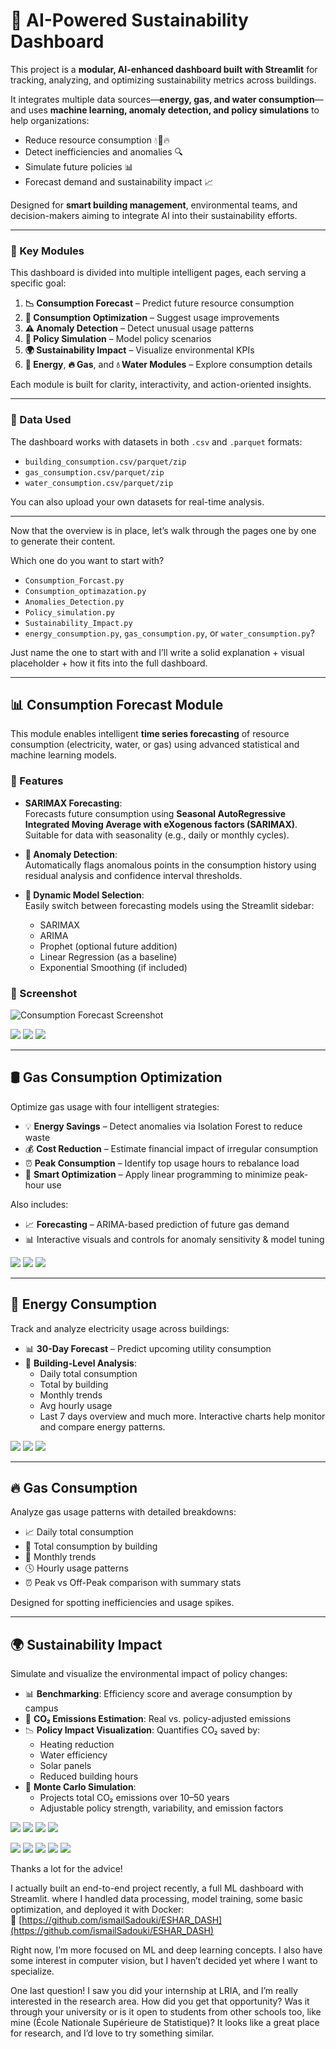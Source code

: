 

# 🏢 AI-Powered Sustainability Dashboard

This project is a **modular, AI-enhanced dashboard built with Streamlit** for tracking, analyzing, and optimizing sustainability metrics across buildings.

It integrates multiple data sources—**energy, gas, and water consumption**—and uses **machine learning, anomaly detection, and policy simulations** to help organizations:

- Reduce resource consumption 💧🔌🔥  
- Detect inefficiencies and anomalies 🔍  
- Simulate future policies 📊  
- Forecast demand and sustainability impact 📈

Designed for **smart building management**, environmental teams, and decision-makers aiming to integrate AI into their sustainability efforts.

---

### 🧩 Key Modules

This dashboard is divided into multiple intelligent pages, each serving a specific goal:

1. **📉 Consumption Forecast** – Predict future resource consumption  
2. **🔧 Consumption Optimization** – Suggest usage improvements  
3. **⚠️ Anomaly Detection** – Detect unusual usage patterns  
4. **📜 Policy Simulation** – Model policy scenarios  
5. **🌍 Sustainability Impact** – Visualize environmental KPIs  
6. **🔌 Energy**, **🔥 Gas**, and **💧 Water Modules** – Explore consumption details

Each module is built for clarity, interactivity, and action-oriented insights.

---

### 📁 Data Used

The dashboard works with datasets in both `.csv` and `.parquet` formats:

- `building_consumption.csv/parquet/zip`  
- `gas_consumption.csv/parquet/zip`  
- `water_consumption.csv/parquet/zip`

You can also upload your own datasets for real-time analysis.

---

Now that the overview is in place, let’s walk through the pages one by one to generate their content.

Which one do you want to start with?

- `Consumption_Forcast.py`  
- `Consumption_optimazation.py`  
- `Anomalies_Detection.py`  
- `Policy_simulation.py`  
- `Sustainability_Impact.py`  
- `energy_consumption.py`, `gas_consumption.py`, or `water_consumption.py`?

Just name the one to start with and I’ll write a solid explanation + visual placeholder + how it fits into the full dashboard.


---

## 📊 Consumption Forecast Module

This module enables intelligent **time series forecasting** of resource consumption (electricity, water, or gas) using advanced statistical and machine learning models.

### 🔧 Features

- **SARIMAX Forecasting**:  
  Forecasts future consumption using **Seasonal AutoRegressive Integrated Moving Average with eXogenous factors (SARIMAX)**. Suitable for data with seasonality (e.g., daily or monthly cycles).

- **🚨 Anomaly Detection**:  
  Automatically flags anomalous points in the consumption history using residual analysis and confidence interval thresholds.

- **📂 Dynamic Model Selection**:  
  Easily switch between forecasting models using the Streamlit sidebar:
  - SARIMAX
  - ARIMA
  - Prophet (optional future addition)
  - Linear Regression (as a baseline)
  - Exponential Smoothing (if included)

### 📸 Screenshot

![Consumption Forecast Screenshot](assets/forecast_screenshot.png) <!-- Replace with real screenshot -->


![](https://i.imgur.com/5GDj9xo.png)
![](https://i.imgur.com/VzWAX0J.png)
![](https://i.imgur.com/WTrbGAS.png)


--- 
## 🛢️ Gas Consumption Optimization

Optimize gas usage with four intelligent strategies:

- 💡 **Energy Savings** – Detect anomalies via Isolation Forest to reduce waste  
- 💰 **Cost Reduction** – Estimate financial impact of irregular consumption  
- ⏰ **Peak Consumption** – Identify top usage hours to rebalance load  
- 🧠 **Smart Optimization** – Apply linear programming to minimize peak-hour use

Also includes:
- 📈 **Forecasting** – ARIMA-based prediction of future gas demand
- 📊 Interactive visuals and controls for anomaly sensitivity & model tuning

![](https://i.imgur.com/qn6ZrEg.png)
![](https://i.imgur.com/9wtUtkz.png)
![](https://i.imgur.com/S305FMC.png)


---
## 🔌 Energy Consumption

Track and analyze electricity usage across buildings:

- 📊 **30-Day Forecast** – Predict upcoming utility consumption  
- 🏢 **Building-Level Analysis**:
  - Daily total consumption
  - Total by building
  - Monthly trends
  - Avg hourly usage
  - Last 7 days overview
and much more.
Interactive charts help monitor and compare energy patterns.


![](https://i.imgur.com/rLQ4Ahj.png)
![](https://i.imgur.com/32ZZYxm.png)
![](https://i.imgur.com/mBrgRHm.png)

---

## 🔥 Gas Consumption

Analyze gas usage patterns with detailed breakdowns:

- 📈 Daily total consumption  
- 🏢 Total consumption by building  
- 📆 Monthly trends  
- 🕓 Hourly usage patterns  
- ⏰ Peak vs Off-Peak comparison with summary stats

Designed for spotting inefficiencies and usage spikes.

---
## 🌍 Sustainability Impact

Simulate and visualize the environmental impact of policy changes:

- 📊 **Benchmarking**: Efficiency score and average consumption by campus  
- 🌿 **CO₂ Emissions Estimation**: Real vs. policy-adjusted emissions  
- 📉 **Policy Impact Visualization**: Quantifies CO₂ saved by:
  - Heating reduction
  - Water efficiency
  - Solar panels
  - Reduced building hours  
- 🎲 **Monte Carlo Simulation**:
  - Projects total CO₂ emissions over 10–50 years
  - Adjustable policy strength, variability, and emission factors


![](https://i.imgur.com/n1CSvIk.png)
![](https://i.imgur.com/VBQ3doq.png)
![](https://i.imgur.com/mbLs8rX.png)
![](https://i.imgur.com/bkgcKnm.png)




![](https://i.imgur.com/FguhgQl.png)
![](https://i.imgur.com/5LBuIhu.png)
![](https://i.imgur.com/TtyRVNi.png)
![](https://i.imgur.com/QTWzmXN.png)
![](https://i.imgur.com/8pZ2kZD.png)



Thanks a lot for the advice!

I actually built an end-to-end project recently, a full ML dashboard with Streamlit. where I handled data processing, model training, some basic optimization, and deployed it with Docker:  
🔗 [https://github.com/ismailSadouki/ESHAR_DASH](https://github.com/ismailSadouki/ESHAR_DASH)

Right now, I’m more focused on ML and deep learning concepts. I also have some interest in computer vision, but I haven’t decided yet where I want to specialize.

One last question! I saw you did your internship at LRIA, and I’m really interested in the research area. How did you get that opportunity? Was it through your university or is it open to students from other schools too, like mine (École Nationale Supérieure de Statistique)? It looks like a great place for research, and I’d love to try something similar.